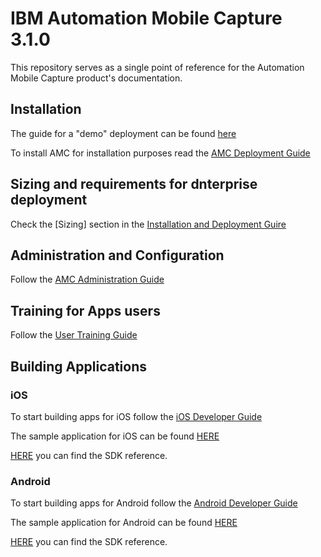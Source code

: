 # IBM Automation Mobile Capture 3.1.0

This repository serves as a single point of reference for the Automation Mobile Capture product's documentation.

## Installation

The guide for a "demo" deployment can be found [here](https://github.com/ibm-ecm/automation-mobile-capture-local-deployment)

To install AMC for installation purposes read the [AMC Deployment Guide]()

## Sizing and requirements for dnterprise deployment

Check the [Sizing] section in the [Installation and Deployment Guire]()

## Administration and Configuration

Follow the [AMC Administration Guide](admin/AMC_Administration_Guide.md)

## Training for Apps users 

Follow the [User Training Guide]()

## Building  Applications

### iOS 
To start building apps for iOS follow the [iOS Developer Guide]()

The sample application for iOS can be found [HERE]()

[HERE]() you can find the SDK reference.

### Android
To start building apps for Android follow the [Android Developer Guide]()

The sample application for Android can be found [HERE]()

[HERE]() you can find the SDK reference.